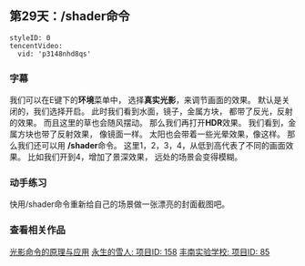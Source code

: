 ## 第29天：/shader命令
 
```@TencentVideo
styleID: 0
tencentVideo:
  vid: 'p3148nhd8qs'

```
 


### 字幕

我们可以在E键下的**环境**菜单中，
选择**真实光影**，来调节画面的效果。
默认是关闭的，我们选择开启。
此时我们看到水面，镜子，金属方块，
都带了反光，反射的效果。
而且这里的草也会随风摆动。
那么我们再打开**HDR**效果。
我们看到，金属方块也带了反射效果，
像镜面一样。
太阳也会带着一些光晕效果，像这样。
那么我们还可以用 **/shader**命令。
这里1，2，3，4，从低到高代表了不同的画面效果。
比如我们开到4，增加了景深效果，
远处的场景会变得模糊。

### 动手练习
快用/shader命令重新给自己的场景做一张漂亮的封面截图吧。

### 查看相关作品
[光影命令的原理与应用](https://keepwork.com/official/paracraft/videos/vt_shader)
[永生的雪人: 项目ID: 158](https://keepwork.com/pbl/project/158)
[丰南实验学校: 项目ID: 85](https://keepwork.com/pbl/project/85)
